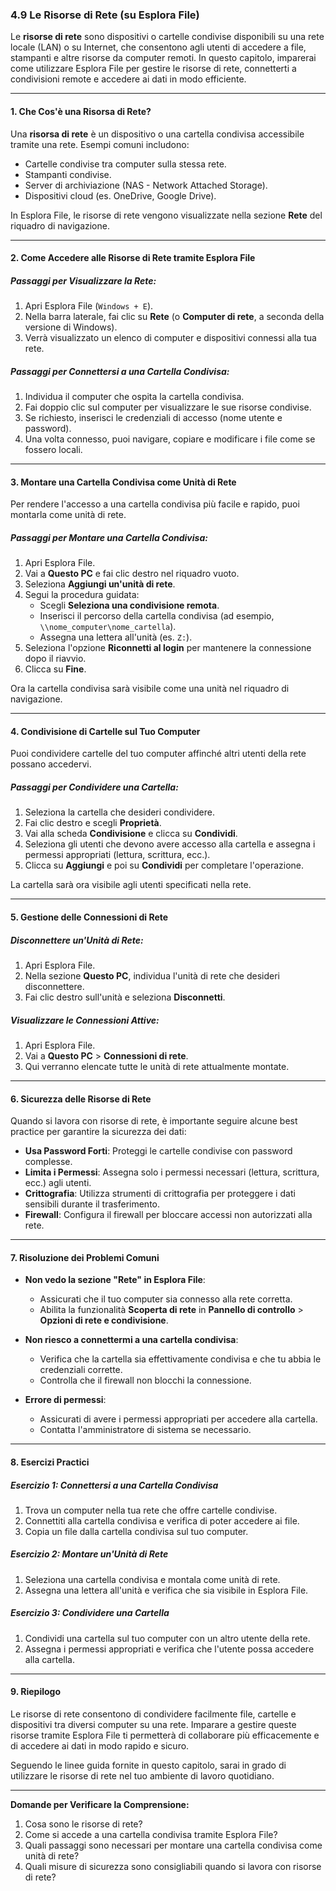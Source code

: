 ### **4.9 Le Risorse di Rete (su Esplora File)**

Le **risorse di rete** sono dispositivi o cartelle condivise disponibili su una rete locale (LAN) o su Internet, che consentono agli utenti di accedere a file, stampanti e altre risorse da computer remoti. In questo capitolo, imparerai come utilizzare Esplora File per gestire le risorse di rete, connetterti a condivisioni remote e accedere ai dati in modo efficiente.

---

#### **1. Che Cos'è una Risorsa di Rete?**

Una **risorsa di rete** è un dispositivo o una cartella condivisa accessibile tramite una rete. Esempi comuni includono:
- Cartelle condivise tra computer sulla stessa rete.
- Stampanti condivise.
- Server di archiviazione (NAS - Network Attached Storage).
- Dispositivi cloud (es. OneDrive, Google Drive).

In Esplora File, le risorse di rete vengono visualizzate nella sezione **Rete** del riquadro di navigazione.

---

#### **2. Come Accedere alle Risorse di Rete tramite Esplora File**

##### **Passaggi per Visualizzare la Rete:**
1. Apri Esplora File (`Windows + E`).
2. Nella barra laterale, fai clic su **Rete** (o **Computer di rete**, a seconda della versione di Windows).
3. Verrà visualizzato un elenco di computer e dispositivi connessi alla tua rete.

##### **Passaggi per Connettersi a una Cartella Condivisa:**
1. Individua il computer che ospita la cartella condivisa.
2. Fai doppio clic sul computer per visualizzare le sue risorse condivise.
3. Se richiesto, inserisci le credenziali di accesso (nome utente e password).
4. Una volta connesso, puoi navigare, copiare e modificare i file come se fossero locali.

---

#### **3. Montare una Cartella Condivisa come Unità di Rete**

Per rendere l'accesso a una cartella condivisa più facile e rapido, puoi montarla come unità di rete.

##### **Passaggi per Montare una Cartella Condivisa:**
1. Apri Esplora File.
2. Vai a **Questo PC** e fai clic destro nel riquadro vuoto.
3. Seleziona **Aggiungi un'unità di rete**.
4. Segui la procedura guidata:
   - Scegli **Seleziona una condivisione remota**.
   - Inserisci il percorso della cartella condivisa (ad esempio, `\\nome_computer\nome_cartella`).
   - Assegna una lettera all'unità (es. `Z:`).
5. Seleziona l'opzione **Riconnetti al login** per mantenere la connessione dopo il riavvio.
6. Clicca su **Fine**.

Ora la cartella condivisa sarà visibile come una unità nel riquadro di navigazione.

---

#### **4. Condivisione di Cartelle sul Tuo Computer**

Puoi condividere cartelle del tuo computer affinché altri utenti della rete possano accedervi.

##### **Passaggi per Condividere una Cartella:**
1. Seleziona la cartella che desideri condividere.
2. Fai clic destro e scegli **Proprietà**.
3. Vai alla scheda **Condivisione** e clicca su **Condividi**.
4. Seleziona gli utenti che devono avere accesso alla cartella e assegna i permessi appropriati (lettura, scrittura, ecc.).
5. Clicca su **Aggiungi** e poi su **Condividi** per completare l'operazione.

La cartella sarà ora visibile agli utenti specificati nella rete.

---

#### **5. Gestione delle Connessioni di Rete**

##### **Disconnettere un'Unità di Rete:**
1. Apri Esplora File.
2. Nella sezione **Questo PC**, individua l'unità di rete che desideri disconnettere.
3. Fai clic destro sull'unità e seleziona **Disconnetti**.

##### **Visualizzare le Connessioni Attive:**
1. Apri Esplora File.
2. Vai a **Questo PC** > **Connessioni di rete**.
3. Qui verranno elencate tutte le unità di rete attualmente montate.

---

#### **6. Sicurezza delle Risorse di Rete**

Quando si lavora con risorse di rete, è importante seguire alcune best practice per garantire la sicurezza dei dati:

- **Usa Password Forti**: Proteggi le cartelle condivise con password complesse.
- **Limita i Permessi**: Assegna solo i permessi necessari (lettura, scrittura, ecc.) agli utenti.
- **Crittografia**: Utilizza strumenti di crittografia per proteggere i dati sensibili durante il trasferimento.
- **Firewall**: Configura il firewall per bloccare accessi non autorizzati alla rete.

---

#### **7. Risoluzione dei Problemi Comuni**

- **Non vedo la sezione "Rete" in Esplora File**:
  - Assicurati che il tuo computer sia connesso alla rete corretta.
  - Abilita la funzionalità **Scoperta di rete** in **Pannello di controllo** > **Opzioni di rete e condivisione**.

- **Non riesco a connettermi a una cartella condivisa**:
  - Verifica che la cartella sia effettivamente condivisa e che tu abbia le credenziali corrette.
  - Controlla che il firewall non blocchi la connessione.

- **Errore di permessi**:
  - Assicurati di avere i permessi appropriati per accedere alla cartella.
  - Contatta l'amministratore di sistema se necessario.

---

#### **8. Esercizi Practici**

##### **Esercizio 1: Connettersi a una Cartella Condivisa**
1. Trova un computer nella tua rete che offre cartelle condivise.
2. Connettiti alla cartella condivisa e verifica di poter accedere ai file.
3. Copia un file dalla cartella condivisa sul tuo computer.

##### **Esercizio 2: Montare un'Unità di Rete**
1. Seleziona una cartella condivisa e montala come unità di rete.
2. Assegna una lettera all'unità e verifica che sia visibile in Esplora File.

##### **Esercizio 3: Condividere una Cartella**
1. Condividi una cartella sul tuo computer con un altro utente della rete.
2. Assegna i permessi appropriati e verifica che l'utente possa accedere alla cartella.

---

#### **9. Riepilogo**

Le risorse di rete consentono di condividere facilmente file, cartelle e dispositivi tra diversi computer su una rete. Imparare a gestire queste risorse tramite Esplora File ti permetterà di collaborare più efficacemente e di accedere ai dati in modo rapido e sicuro.

Seguendo le linee guida fornite in questo capitolo, sarai in grado di utilizzare le risorse di rete nel tuo ambiente di lavoro quotidiano.

---

**Domande per Verificare la Comprensione:**
1. Cosa sono le risorse di rete?
2. Come si accede a una cartella condivisa tramite Esplora File?
3. Quali passaggi sono necessari per montare una cartella condivisa come unità di rete?
4. Quali misure di sicurezza sono consigliabili quando si lavora con risorse di rete?